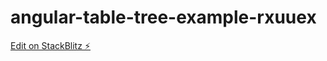 # angular-table-tree-example-rxuuex

[Edit on StackBlitz ⚡️](https://stackblitz.com/edit/angular-table-tree-example-rxuuex)